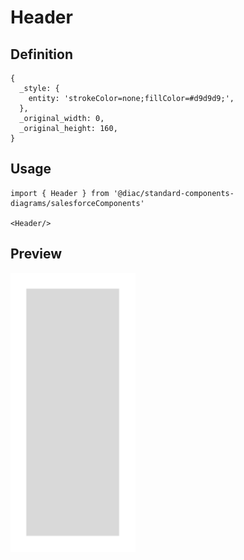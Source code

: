 # Header

## Definition

```
{
  _style: { 
    entity: 'strokeColor=none;fillColor=#d9d9d9;',
  },
  _original_width: 0,
  _original_height: 160,
}
```

## Usage

```
import { Header } from '@diac/standard-components-diagrams/salesforceComponents'

<Header/>
```

## Preview

<img src="./header.png" width="200"/>
